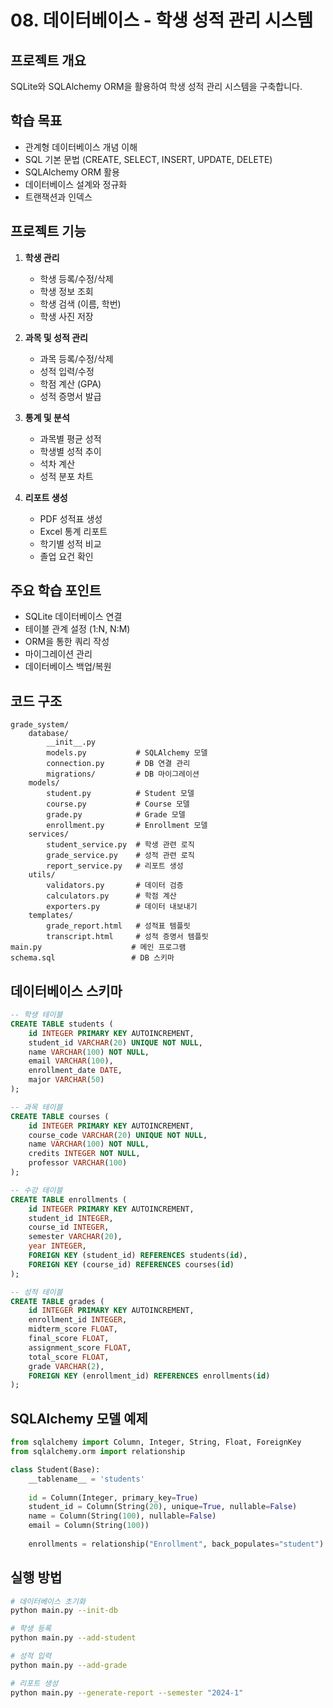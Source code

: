 # 08. 데이터베이스 - 학생 성적 관리 시스템

## 프로젝트 개요
SQLite와 SQLAlchemy ORM을 활용하여 학생 성적 관리 시스템을 구축합니다.

## 학습 목표
- 관계형 데이터베이스 개념 이해
- SQL 기본 문법 (CREATE, SELECT, INSERT, UPDATE, DELETE)
- SQLAlchemy ORM 활용
- 데이터베이스 설계와 정규화
- 트랜잭션과 인덱스

## 프로젝트 기능
1. **학생 관리**
   - 학생 등록/수정/삭제
   - 학생 정보 조회
   - 학생 검색 (이름, 학번)
   - 학생 사진 저장

2. **과목 및 성적 관리**
   - 과목 등록/수정/삭제
   - 성적 입력/수정
   - 학점 계산 (GPA)
   - 성적 증명서 발급

3. **통계 및 분석**
   - 과목별 평균 성적
   - 학생별 성적 추이
   - 석차 계산
   - 성적 분포 차트

4. **리포트 생성**
   - PDF 성적표 생성
   - Excel 통계 리포트
   - 학기별 성적 비교
   - 졸업 요건 확인

## 주요 학습 포인트
- SQLite 데이터베이스 연결
- 테이블 관계 설정 (1:N, N:M)
- ORM을 통한 쿼리 작성
- 마이그레이션 관리
- 데이터베이스 백업/복원

## 코드 구조
```
grade_system/
    database/
        __init__.py
        models.py           # SQLAlchemy 모델
        connection.py       # DB 연결 관리
        migrations/         # DB 마이그레이션
    models/
        student.py          # Student 모델
        course.py           # Course 모델
        grade.py            # Grade 모델
        enrollment.py       # Enrollment 모델
    services/
        student_service.py  # 학생 관련 로직
        grade_service.py    # 성적 관련 로직
        report_service.py   # 리포트 생성
    utils/
        validators.py       # 데이터 검증
        calculators.py      # 학점 계산
        exporters.py        # 데이터 내보내기
    templates/
        grade_report.html   # 성적표 템플릿
        transcript.html     # 성적 증명서 템플릿
main.py                    # 메인 프로그램
schema.sql                 # DB 스키마
```

## 데이터베이스 스키마
```sql
-- 학생 테이블
CREATE TABLE students (
    id INTEGER PRIMARY KEY AUTOINCREMENT,
    student_id VARCHAR(20) UNIQUE NOT NULL,
    name VARCHAR(100) NOT NULL,
    email VARCHAR(100),
    enrollment_date DATE,
    major VARCHAR(50)
);

-- 과목 테이블
CREATE TABLE courses (
    id INTEGER PRIMARY KEY AUTOINCREMENT,
    course_code VARCHAR(20) UNIQUE NOT NULL,
    name VARCHAR(100) NOT NULL,
    credits INTEGER NOT NULL,
    professor VARCHAR(100)
);

-- 수강 테이블
CREATE TABLE enrollments (
    id INTEGER PRIMARY KEY AUTOINCREMENT,
    student_id INTEGER,
    course_id INTEGER,
    semester VARCHAR(20),
    year INTEGER,
    FOREIGN KEY (student_id) REFERENCES students(id),
    FOREIGN KEY (course_id) REFERENCES courses(id)
);

-- 성적 테이블
CREATE TABLE grades (
    id INTEGER PRIMARY KEY AUTOINCREMENT,
    enrollment_id INTEGER,
    midterm_score FLOAT,
    final_score FLOAT,
    assignment_score FLOAT,
    total_score FLOAT,
    grade VARCHAR(2),
    FOREIGN KEY (enrollment_id) REFERENCES enrollments(id)
);
```

## SQLAlchemy 모델 예제
```python
from sqlalchemy import Column, Integer, String, Float, ForeignKey
from sqlalchemy.orm import relationship

class Student(Base):
    __tablename__ = 'students'
    
    id = Column(Integer, primary_key=True)
    student_id = Column(String(20), unique=True, nullable=False)
    name = Column(String(100), nullable=False)
    email = Column(String(100))
    
    enrollments = relationship("Enrollment", back_populates="student")
```

## 실행 방법
```bash
# 데이터베이스 초기화
python main.py --init-db

# 학생 등록
python main.py --add-student

# 성적 입력
python main.py --add-grade

# 리포트 생성
python main.py --generate-report --semester "2024-1"
```